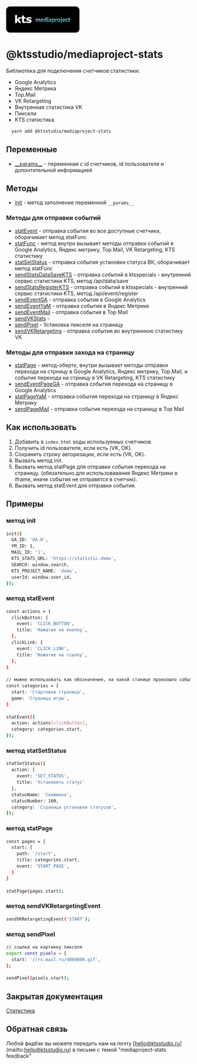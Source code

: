 ![kts](./logo.png)

# @ktsstudio/mediaproject-stats
Библиотека для подключения счетчиков статистики:

* Google Analytics
* Яндекс Метрика
* Top.Mail
* VK Retargeting
* Внутренная статистика VK
* Пиксели
* KTS статистика

```sh
  yarn add @ktsstudio/mediaproject-stats
```

## Переменные
* [\_\_params\_\_](./src/init.ts) - переменная с id счетчиков, id пользователя и 
  допонтительной информацией

## Методы
* [init](./src/init.ts) - метод заполнение переменной `__params__`

### Методы для отправки событий
* [statEvent](./src/statsEvent.ts) - отправка события во все доступные 
  счетчики, оборачивает метод statFunc
* [statFunc](./src/statsEvent.ts) - метод внутри вызывает методы отправки 
  событий в Google Analytics, Яндекс метрику, Top.Mail, VK Retargeting, KTS статистику
* [statSetStatus](./src/statsEvent.ts) - отправка события установки статуса 
  ВК, оборачивает метод statFunc
* [sendStatsDataSaveKTS](./src/send.ts) - отправка событий в ktsspecials - 
  внутренний сервис статистики KTS, метод /api/data/save
* [sendStatsRegisterKTS](./src/send.ts) - отправка событий в ktsspecials -
  внутренний сервис статистики KTS, метод /api/event/register
* [sendEventGA](./src/send.ts) - отправка события в Google Analytics
* [sendEventYaM](./src/send.ts) - отправка события в Яндекс Метрике
* [sendEventMail](./src/send.ts) - отправка события в Top Mail
* [sendVKStats](./src/sendVKEvents.ts) - 
* [sendPixel](./src/sendPixel.ts) - Установка пикселя на страницу
* [sendVKRetargeting](./src/sendVKRetargetingEvent.ts) - отправка события во внутреннюю статистику VK


### Методы для отправки захода на страницу
* [statPage](./src/statsPages.ts) - метод-обертк, внутри вызывает методы 
  отправки перехода на стрницу в Google Analytics, Яндекс метрику, Top.Mail, 
  и события перехода на стрницу в VK Retargeting, KTS статистику
* [sendEventPageGA](./src/send.ts) - отправка события перехода на страницу в 
  Google Analytics
* [statPageYaM](./src/send.ts) - отправка события перехода на страницу в Яндекс Метрику
* [sendPageMail](./src/send.ts) - отправка события перехода на страницу в Top Mail


## Как использовать
1. Добавить в `index.html` коды используемых счетчиков.
2. Получить id пользователя, если есть (VK, OK).
3. Сохранить строку авторизации, если есть (VK, OK).
4. Вызвать метод init.
5. Вызвать метод statPage для отправки события перехода на страницу. 
   (обязательно для использовавания Яндекс Метрики в iframe, иначе события 
   не отправятся в счетчик).
6. Вызвать метод statEvent для отправки события.

## Примеры
### метод init
```sh
init({
  GA_ID: 'UA-0',
  YM_ID: 1,
  MAIL_ID: '1',
  KTS_STATS_URL: 'https://statistic.demo',
  SEARCH: window.search,
  KTS_PROJECT_NAME: 'demo',
  userId: window.user_id,
});
```

### метод statEvent
```sh
const actions = {
  clickButton: {
    event: 'CLICK_BUTTON',
    title: 'Нажатие на кнопку',
  },
  clickLink: {
    event: 'CLICK_LINK',
    title: 'Нажатие на ссылку',
  },
}

// можно использовать как обозначение, на какой станице произошло событие
const categories = {
  start: 'Стартовая страница',
  game: 'Страница игры',
}

statEvent({
  action: actions[clickButton],
  category: categories.start,
});
```

### метод statSetStatus
```sh
statSetStatus({
  action: {
    event: 'SET_STATUS',
    title: 'Установить статус'
  },
  statusName: 'Снежинка',
  statusNumber: 100,
  category: 'Страница установки статусов',
});
```

### метод statPage
```sh
const pages = {
  start: {
    path: '/start',
    title: categories.start,
    event: 'START_PAGE',
  }
}

statPage(pages.start);
```

### метод sendVKRetargetingEvent
```sh
sendVKRetargetingEvent('START');
```

### метод sendPixel
```sh
// cсылка на картинку пикселя
export const pixels = {
  start: '//rs.mail.ru/d000000.gif',
};

sendPixel(pixels.start);
```

## Закрытая документация
[Статистика](https://kts.myjetbrains.com/youtrack/articles/SPECIAL-A-152/%D0%A1%D1%82%D0%B0%D1%82%D0%B8%D1%81%D1%82%D0%B8%D0%BA%D0%B0)

## Обратная связь

Любой фидбэк вы можете передать нам на почту [hello@ktsstudio.ru]
(mailto:hello@ktsstudio.ru) в письме с темой "mediaproject-stats feedback"



